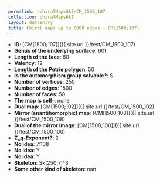 ```yaml
--- 
 permalink: /chiralMaps6kE/CM_1500_107 
 collection: chiralMaps6kE
 layout: dataEntry
 title: Chiral maps up to 6000 edges - CM[1500;107]
---
```


- **ID**: [CM[1500;107]]({{ site.url }}/test/CM_1500_107)
- **Genus of the underlying surface**: 601
- **Length of the face**: 60
- **Valency**: 12
- **Length of the Petrie polygon**: 50
- **Is the automorphism group solvable?**: S
- **Number of vertices**: 250
- **Number of edges**: 1500
- **Number of faces**: 50
- **The map is self-**: none
- **Dual map**: [CM[1500;102]]({{ site.url }}/test/CM_1500_102)
- **Mirror (enantihomorphic) map**: [CM[1500;108]]({{ site.url }}/test/CM_1500_108)
- **Dual of the mirror image**: [CM[1500;100]]({{ site.url }}/test/CM_1500_100)
- **Z_q-Exponent?**: 2
- **No idea**:  7:108
- **No idea**: Y
- **No idea**: Y
- **Skeleton**: Sk(250;7)^3
- **Some other kind of skeleton**: nan
